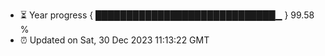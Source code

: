 - ⏳ Year progress { █████████████████████████████▁ } 99.58 %
- ⏰ Updated on Sat, 30 Dec 2023 11:13:22 GMT

